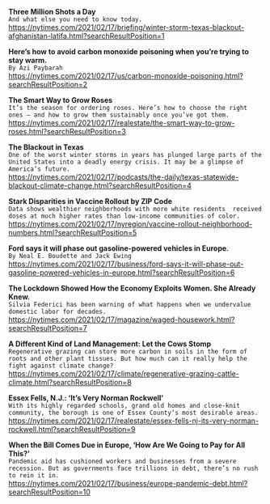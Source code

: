 **Three Million Shots a Day**\
`And what else you need to know today.`\
https://nytimes.com/2021/02/17/briefing/winter-storm-texas-blackout-afghanistan-latifa.html?searchResultPosition=1

**Here’s how to avoid carbon monoxide poisoning when you’re trying to stay warm.**\
`By Azi Paybarah`\
https://nytimes.com/2021/02/17/us/carbon-monoxide-poisoning.html?searchResultPosition=2

**The Smart Way to Grow Roses**\
`It’s the season for ordering roses. Here’s how to choose the right ones — and how to grow them sustainably once you’ve got them.`\
https://nytimes.com/2021/02/17/realestate/the-smart-way-to-grow-roses.html?searchResultPosition=3

**The Blackout in Texas**\
`One of the worst winter storms in years has plunged large parts of the United States into a deadly energy crisis. It may be a glimpse of America’s future.`\
https://nytimes.com/2021/02/17/podcasts/the-daily/texas-statewide-blackout-climate-change.html?searchResultPosition=4

**Stark Disparities in Vaccine Rollout by ZIP Code**\
`Data shows wealthier neighborhoods with more white residents  received doses at much higher rates than low-income communities of color.`\
https://nytimes.com/2021/02/17/nyregion/vaccine-rollout-neighborhood-numbers.html?searchResultPosition=5

**Ford says it will phase out gasoline-powered vehicles in Europe.**\
`By Neal E. Boudette and Jack Ewing`\
https://nytimes.com/2021/02/17/business/ford-says-it-will-phase-out-gasoline-powered-vehicles-in-europe.html?searchResultPosition=6

**The Lockdown Showed How the Economy Exploits Women. She Already Knew.**\
`Silvia Federici has been warning of what happens when we undervalue domestic labor for decades.`\
https://nytimes.com/2021/02/17/magazine/waged-housework.html?searchResultPosition=7

**A Different Kind of Land Management: Let the Cows Stomp**\
`Regenerative grazing can store more carbon in soils in the form of roots and other plant tissues. But how much can it really help the fight against climate change?`\
https://nytimes.com/2021/02/17/climate/regenerative-grazing-cattle-climate.html?searchResultPosition=8

**Essex Fells, N.J.: ‘It’s Very Norman Rockwell’**\
`With its highly regarded schools, grand old homes and close-knit community, the borough is one of Essex County’s most desirable areas.`\
https://nytimes.com/2021/02/17/realestate/essex-fells-nj-its-very-norman-rockwell.html?searchResultPosition=9

**When the Bill Comes Due in Europe, ‘How Are We Going to Pay for All This?’**\
`Pandemic aid has cushioned workers and businesses from a severe recession. But as governments face trillions in debt, there’s no rush to rein it in.`\
https://nytimes.com/2021/02/17/business/europe-pandemic-debt.html?searchResultPosition=10


